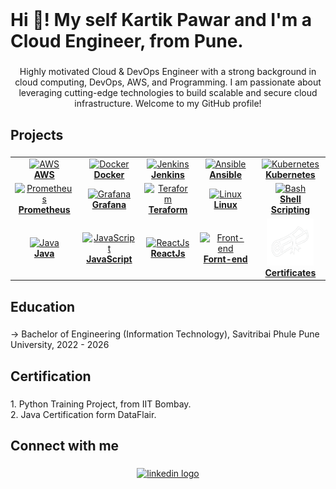  <br clear="both">

<h1 align="left">Hi 👋! My self Kartik Pawar and I'm a Cloud Engineer, from Pune.</h1>

###

<p align="center">Highly motivated Cloud & DevOps Engineer with a strong background in cloud computing, DevOps, AWS, and Programming. I am passionate about leveraging cutting-edge technologies to build scalable and secure cloud infrastructure. Welcome to my GitHub profile!</p>



###

###

<h2 align="left">Projects</h2>

###
<div align="center">
<center>
<table>
  <tr>
    <td align="center"><a href="https://github.com/Kartikpawar143/All-AWS-Projects"><img src="https://cdn.jsdelivr.net/gh/devicons/devicon/icons/amazonwebservices/amazonwebservices-line-wordmark.svg" width="75px;" height="75px;" alt="AWS" /><br /><b>AWS</b></a></td>
    <td align="center"><a href="https://github.com/Kartikpawar143/All-DevOps-Projects"><img src="https://cdn.jsdelivr.net/gh/devicons/devicon/icons/docker/docker-original.svg" width="75px;" height="75px;" alt="Docker"/><br /><b>Docker</b></a></td>
    <td align="center"><a href="https://github.com/Kartikpawar143/All-Jenkins-Project"><img src="https://cdn.simpleicons.org/jenkins/D24939" width="75px;" height="75px;" alt="Jenkins"/><br /><b>Jenkins</b></a></td>
    <td align="center"><a href="https://github.com/Kartikpawar143/All-DevOps-Projects"><img src="https://skillicons.dev/icons?i=ansible" width="75px;" height="75px;" alt="Ansible"/><br /><b>Ansible</b></a></td>
    <td align="center"><a href="https://github.com/Kartikpawar143/All-Kubernetes-Projects"><img src="https://cdn.jsdelivr.net/gh/devicons/devicon/icons/kubernetes/kubernetes-plain.svg" width="75px;" height="75px;" alt="Kubernetes"/><br /><b>Kubernetes</b></a></td>

  </tr>

  <tr>
      <td align="center"><a href="topics/linux/README.md"><img src="https://cdn.jsdelivr.net/gh/devicons/devicon/icons/prometheus/prometheus-original.svg" width="75px;" height="75px;" alt="Prometheus"/><br /><b>Prometheus</b></a></td>
      <td align="center"><a href="#virtualization"><img src="https://cdn.jsdelivr.net/gh/devicons/devicon/icons/grafana/grafana-original.svg" width="75px;" height="75px;" alt="Grafana"/><br /><b>Grafana</b></a></td>
      <td align="center"><a href="#certificates"><img src="https://github.com/Kartikpawar143/Images/blob/main/terraform.png" width="75px;" height="75px;" alt="Teraform"/><br /><b>Teraform</b></a></td>
      <td align="center"><a href="https://github.com/Kartikpawar143/Linux-"><img src="https://cdn.jsdelivr.net/gh/devicons/devicon/icons/linux/linux-original.svg" width="75px;" height="75px;" alt="Linux"/><br /><b>Linux</b></a></td>
      <td align="center"><a href="https://github.com/Kartikpawar143/Linux-Shell-Scripting"><img src="https://cdn.simpleicons.org/gnubash/4EAA25" width="75px;" height="75px;" alt="Bash"/><br /><b>Shell Scripting</b></a></td>
  </tr>

  <tr>      
      <td align="center"><a href="https://github.com/Kartikpawar143/Coding-Related/tree/main/Core%20Java%20codes"><img src="https://cdn.jsdelivr.net/gh/devicons/devicon/icons/java/java-original.svg" width="75px;" height="75px;" alt="Java"/><br /><b>Java</b></a></td>
      <td align="center"><a href="https://github.com/Kartikpawar143/Coding-Related/tree/main/JavaScript%20codes"><img src="https://cdn.jsdelivr.net/gh/devicons/devicon/icons/javascript/javascript-original.svg" width="75px;" height="75px;" alt="JavaScript"/><br /><b>JavaScript</b></a></td>
      <td align="center"><a href="https://github.com/Ghar-Contractor/ProjectGC"><img src="https://cdn.jsdelivr.net/gh/devicons/devicon/icons/react/react-original.svg" width="75px;" height="75px;" alt="ReactJs"/><br /><b>ReactJs</b></a></td>
      <td align="center"><a href="https://github.com/Kartikpawar143/Coding-Related/tree/main/Frontend%20Projects/HTML%20AND%20CSS"><img src="https://github.com/Kartikpawar143/Images/blob/main/pngwing.com.png" width="75px;" height="75px;" alt="Front-end"/><br /><b>Fornt-end</b></a></td>
      <td align="center"><a href="https://github.com/Kartikpawar143/Certificates"><img src="https://github.com/Kartikpawar143/Certificates/blob/main/chat.png" width="75px;" height="75px;" alt="Certificates"/><br /><b>Certificates</b></a></td>


  </tr>
</table>
</center>
</div>



###

<h2 align="left">Education</h2>

###

<p align="left"> → Bachelor of Engineering (Information Technology), Savitribai Phule Pune University, 2022 - 2026</p>

###

<h2 align="left">Certification</h2>

###

<p align="left">1. Python Training Project, from IIT Bombay.<br>2. Java Certification form DataFlair.</p>

###

<h2 align="left">Connect with me</h2>

###

<div align="center">
  <a href="https://www.linkedin.com/in/kartikpawar876?lipi=urn%3Ali%3Apage%3Ad_flagship3_profile_view_base_contact_details%3BEYoDleagRFGIERaCuH%2BQSw%3D%3D" target="_blank">
    <img src="https://raw.githubusercontent.com/maurodesouza/profile-readme-generator/master/src/assets/icons/social/linkedin/default.svg" width="52" height="40" alt="linkedin logo"  />
  </a>
</div>


